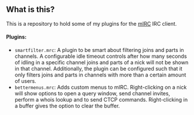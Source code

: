 ## What is this?

This is a repository to hold some of my plugins for the [mIRC](http://www.mirc.com) IRC client.

#### Plugins:

* `smartfilter.mrc`:
A plugin to be smart about filtering joins and parts in channels. A configurable idle timeout controls after how many seconds of idling in a specific channel joins and parts of a nick will not be shown in that channel. Additionally, the plugin can be configured such that it only filters joins and parts in channels with more than a certain amount of users.
* `bettermenus.mrc`: 
Adds custom menus to mIRC. Right-clicking on a nick will show options to open a query window, send channel invites, perform a whois lookup and to send CTCP commands. Right-clicking in a buffer gives the option to clear the buffer.
